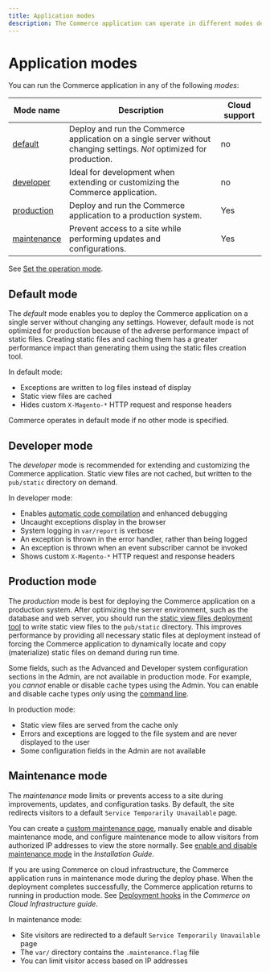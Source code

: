 ```yaml
---
title: Application modes
description: The Commerce application can operate in different modes depending on your needs. View a detailed list of the application modes available.
---
```


# Application modes

You can run the Commerce application in any of the following _modes_:

| Mode name                | Description         | Cloud support |
| ------------------------ | ------------------- | ------------- |
| [default](#default-mode) | Deploy and run the Commerce application on a single server without changing settings. _Not_ optimized for production. | no |
| [developer](#developer-mode) | Ideal for development when extending or customizing the Commerce application. | no |
| [production](#production-mode) | Deploy and run the Commerce application to a production system. | Yes |
| [maintenance](#maintenance-mode) | Prevent access to a site while performing updates and configurations. | Yes |

See [Set the operation mode](../cli/set-mode.md).

## Default mode

The _default_ mode enables you to deploy the Commerce application on a single server without changing any settings. However, default mode is not optimized for production because of the adverse performance impact of static files. Creating static files and caching them has a greater performance impact than generating them using the static files creation tool.

In default mode:

- Exceptions are written to log files instead of display
- Static view files are cached
- Hides custom `X-Magento-*` HTTP request and response headers

Commerce operates in default mode if no other mode is specified.

## Developer mode

The _developer_ mode is recommended for extending and customizing the Commerce application. Static view files are not cached, but written to the `pub/static` directory on demand.

In developer mode:

- Enables [automatic code compilation](../cli/code-compiler.md) and enhanced debugging
- Uncaught exceptions display in the browser
- System logging in `var/report` is verbose
- An exception is thrown in the error handler, rather than being logged
- An exception is thrown when an event subscriber cannot be invoked
- Shows custom `X-Magento-*` HTTP request and response headers

## Production mode

The _production_ mode is best for deploying the Commerce application on a production system. After optimizing the server environment, such as the database and web server, you should run the [static view files deployment tool](../cli/static-view-file-deployment.md) to write static view files to the `pub/static` directory. This improves performance by providing all necessary static files at deployment instead of forcing the Commerce application to dynamically locate and copy (materialize) static files on demand during run time.

Some fields, such as the Advanced and Developer system configuration sections in the Admin, are not available in production mode. For example, you _cannot_ enable or disable cache types using the Admin. You can enable and disable cache types _only_ using the [command line](../cli/manage-cache.md#config-cli-subcommands-cache-en).

In production mode:

- Static view files are served from the cache only
- Errors and exceptions are logged to the file system and are never displayed to the user
- Some configuration fields in the Admin are not available

## Maintenance mode

The _maintenance_ mode limits or prevents access to a site during improvements, updates, and configuration tasks. By default, the site redirects visitors to a default `Service Temporarily Unavailable` page.

You can create a [custom maintenance page](../../upgrade/troubleshooting/maintenance-mode-options.md), manually enable and disable maintenance mode, and configure maintenance mode to allow visitors from authorized IP addresses to view the store normally. See [enable and disable maintenance mode](../../installation/tutorials/maintenance-mode.md) in the _Installation Guide_.

If you are using Commerce on cloud infrastructure, the Commerce application runs in maintenance mode during the deploy phase. When the deployment completes successfully, the Commerce application returns to running in production mode. See [Deployment hooks](https://experienceleague.adobe.com/docs/commerce-cloud-service/user-guide/develop/deploy/best-practices.html#phase-5%3A-deployment-hooks) in the _Commerce on Cloud Infrastructure guide_.

In maintenance mode:

- Site visitors are redirected to a default `Service Temporarily Unavailable` page
- The `var/` directory contains the `.maintenance.flag` file
- You can limit visitor access based on IP addresses
